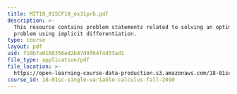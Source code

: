 ```yaml
---
title: MIT18_01SCF10_ex31prb.pdf
description: >-
  This resource contains problem statements related to solving an optimization
  problem using implicit differentiation.
type: course
layout: pdf
uid: f10b7a0168356ed2b47d9f64f4d33ad1
file_type: application/pdf
file_location: >-
  https://open-learning-course-data-production.s3.amazonaws.com/18-01sc-single-variable-calculus-fall-2010/f10b7a0168356ed2b47d9f64f4d33ad1_MIT18_01SCF10_ex31prb.pdf
course_id: 18-01sc-single-variable-calculus-fall-2010
---
```

